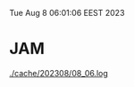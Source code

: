 Tue Aug  8 06:01:06 EEST 2023
# JAM
<a href='./cache/202308/08_06.log'>./cache/202308/08_06.log</a>
